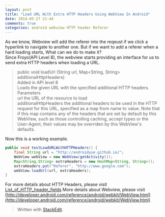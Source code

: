 ```yaml
---
layout: post
title: "Load URL With Extra HTTP Headers Using WebView In Android"
date: 2014-05-27 21:44
comments: true
categories: android webview HTTP header Referer
---
```

As we know, Webview will add the referer into the reqeust if we click a hyperlink to navigate to another one. But if we want to add a referer when a hard loading starts, What can we do to make it?  
Since Froyo(API Level 8), the webview starts providing an interface for us to send extra HTTP headers when loading a URL.
>public void loadUrl (String url, Map<String, String> additionalHttpHeaders)  
Added in API level 8  
Loads the given URL with the specified additional HTTP headers.  
Parameters  
url	the URL of the resource to load  
additionalHttpHeaders	the additional headers to be used in the HTTP request for this URL, specified as a map from name to value. Note that if this map contains any of the headers that are set by default by this WebView, such as those controlling caching, accept types or the User-Agent, their values may be overriden by this WebView's defaults.

Now this is a working example.  
```java
public void testLoadURLWithHTTPHeaders() {
    final String url = "http://androidyue.github.io/";
    WebView webView = new WebView(getActivity());
    Map<String,String> extraHeaders = new HashMap<String, String>();
    extraHeaders.put("Referer", "http://www.google.com");
    webView.loadUrl(url, extraHeaders);
}
```
For more details about HTTP Headers, please visit [List_of_HTTP_header_fields](http://en.wikipedia.org/wiki/List_of_HTTP_header_fields)
More details about Webview, please visit [http://developer.android.com/reference/android/webkit/WebView.html](http://developer.android.com/reference/android/webkit/WebView.html) 
> Written with [StackEdit](https://stackedit.io/).
